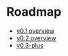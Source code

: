 # Roadmap

- [v0.1 overview](v0.1-overview.md)
- [v0.2 overview](v0.2-overview.md)
- [v0.3-plus](v0.3-plus/)
